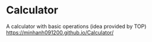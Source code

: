 # Calculator
A calculator with basic operations (idea provided by TOP)
https://minhanh091200.github.io/Calculator/
